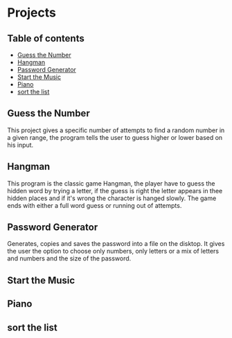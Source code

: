 # Projects
## Table of contents
* [Guess the Number](#guess_the_number)
* [Hangman](#hangman)
* [Password Generator](#password_generator)
* [Start the Music](#start_the_music)
* [Piano](#piano)
* [sort the list](#sort_list)

## Guess the Number
This project gives a specific number of attempts to find a random number in a given range, the program tells the user to guess higher or lower based on his input.
	
## Hangman
This program is the classic game Hangman, the player have to guess the hidden word by trying a letter, if the guess is right the letter appears in thee hidden places and if it's wrong the character is hanged slowly.
The game ends with either a full word guess or running out of attempts.
	
## Password Generator
Generates, copies and saves the password into a file on the disktop.
It gives the user the option to choose only numbers, only letters or a mix of letters and numbers and the size of the password.

## Start the Music
## Piano
## sort the list
